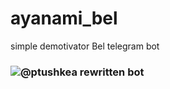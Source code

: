 # ayanami_bel
 simple demotivator Bel telegram bot

### ![@ptushkea](https://github.com/ptushkea") rewritten bot
